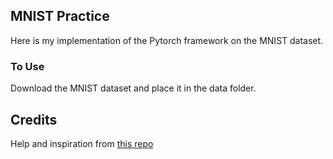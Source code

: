 ## MNIST Practice

Here is my implementation of the Pytorch framework on the MNIST dataset. 

### To Use
Download the MNIST dataset and place it in the data folder.

## Credits
Help and inspiration from [this repo](https://github.com/pytorch/examples/tree/master/mnist)
